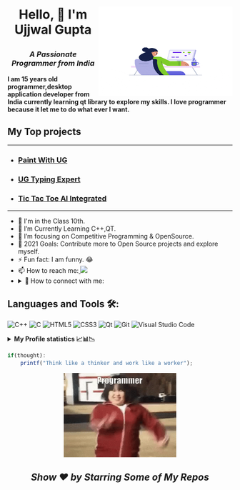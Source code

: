 <h1> <img alt="GIF" src="head.gif" width=300px height=200px align="right">

<p align="center" >Hello, 👋 I'm Ujjwal Gupta</p>
<h3 align="center"><i>A Passionate Programmer from India</i></h3></h1>
<p><strong>I am 15 years old programmer,desktop application developer from India currently learning qt library to explore my skills. I love programmer because it let me to do what ever I want.
<h2>My Top projects</h2></strong></p><hr>
<ul><li><h3><a href="https://github.com/UG-SEP/Paint-with-UG-The-SEP" alt="project" title="It is a paint application created in c language using graphics.h header file ">Paint With UG</a></h3></li>
<li><h3><a href="https://github.com/UG-SEP/UG-Typing-Expert" alt="project" title="Typing Expert is a game in which you can test your typing speed, enjoy typing games and see your position on leaderboard">UG Typing Expert</a></h3></li>
<li><h3><a href="https://github.com/UG-SEP/Tic-Tac-Toe-AI-Intergrated" alt="project" title="It is a popular game in this you can play with computer and there is unique concept click on the link and go to the video from readme.md and enjoy it">Tic Tac Toe AI Integrated</a></h3></li>
</ul>
<hr>

- 🔭 I'm in the Class 10th.
- 🌱 I’m Currently Learning C++,QT.
- 🎯 I’m focusing on Competitive Programming & OpenSource.
- 🥅 2021 Goals: Contribute more to Open Source projects and explore myself.
- ⚡ Fun fact: I am funny. 😂
- 📫 How to reach me:</summary><a href="mailto:ujjwalcomputerpro1@gmail.com"> <img src="https://img.icons8.com/fluent/48/000000/gmail.png" width="22px"/> </a>
- ***<details> <summary>*** 🤝  How to connect with me:</summary><a href="https://www.linkedin.com/in/ujjwal-gupta-ug-233543202/"> <img src="https://camo.githubusercontent.com/c8a9c5b414cd812ad6a97a46c29af67239ddaeae08c41724ff7d945fb4c047e5/68747470733a2f2f6564656e742e6769746875622e696f2f537570657254696e7949636f6e732f696d616765732f7376672f6c696e6b6564696e2e737667" width="25px"/> </a>
&nbsp; <a href="https://www.facebook.com/profile.php?id=100052029756223"> <img src="https://camo.githubusercontent.com/8f245234577766478eaf3ee72b0615e99bb9ef3eaa56e1c37f75692811181d5c/68747470733a2f2f6564656e742e6769746875622e696f2f537570657254696e7949636f6e732f696d616765732f7376672f66616365626f6f6b2e737667" width="25px"/> </a></details>

<h2> Languages and Tools 🛠:</h2>

![C++](https://img.shields.io/badge/C%2B%2B-%23434C5E?style=for-the-badge&logo=C%2B%2B&labelColor=%23800000)
![C](https://img.shields.io/badge/%20-C--language-%23434C5E?style=for-the-badge&logo=c&%2B%2B&labelColor=%23A8B9CC&logoColor=black)
![HTML5](https://img.shields.io/badge/HTML-%23434C5E?style=for-the-badge&logo=HTML5&%2B%2B&labelColor=%23E34F26&logoColor=white)
![CSS3](https://img.shields.io/badge/CSS-%23434C5E?style=for-the-badge&logo=CSS3&labelColor=%231572b6)
![Qt](https://img.shields.io/badge/Qt-%23434C5E?style=for-the-badge&logo=Qt&labelColor=%2341CD52&logoColor=white)
![Git](https://img.shields.io/badge/Git-%23434C5E?style=for-the-badge&logo=git&labelColor=%23F05032&logoColor=white)
<img alt="Visual Studio Code" src="https://img.shields.io/badge/VisualStudioCode-0078d7.svg?style=for-the-badge&logo=visual-studio-code&logoColor=black"/>
<details><summary><strong>My Profile statistics 📈📊📉</strong></summary>
 <table>
 <tr>
 <td>

[![Ujjwal Gupta stats](https://github-readme-stats.vercel.app/api?username=UG-SEP&theme=chartreuse-dark)](https://github.com/UG-SEP)
</td>
<td>

[![GitHub Streak](https://github-readme-streak-stats.herokuapp.com/?user=UG-SEP&theme=onedark)](https://github.com/UG-SEP)
</td>
</tr>
<tr>
<td>

[![Language Preferred](https://github-readme-stats.vercel.app/api/top-langs/?username=UG-SEP&layout=compact&theme=chartreuse-dark)](https://github.com/UG-SEP)

</td>
<td>

[![trophy](https://github-profile-trophy.vercel.app/?username=UG-SEP&theme=gruvbox)](https://github.com/UG-SEP)

</td>
</tr>
</table>

[![Ujjwal Gupta's github activity graph](https://activity-graph.herokuapp.com/graph?username=UG-SEP&theme=react-dark)](https://github.com/UG-SEP)

</details>

```javascript
if(thought):
    printf("Think like a thinker and work like a worker");
```
<p align="center">
<img src="https://github.com/UG-SEP/UG-SEP/blob/main/meme.gif" alt="meme" title="funny" width="50%"/>
<h2 align="center"><i> Show ❤️ by Starring Some of My Repos</i></h2>
</p>
